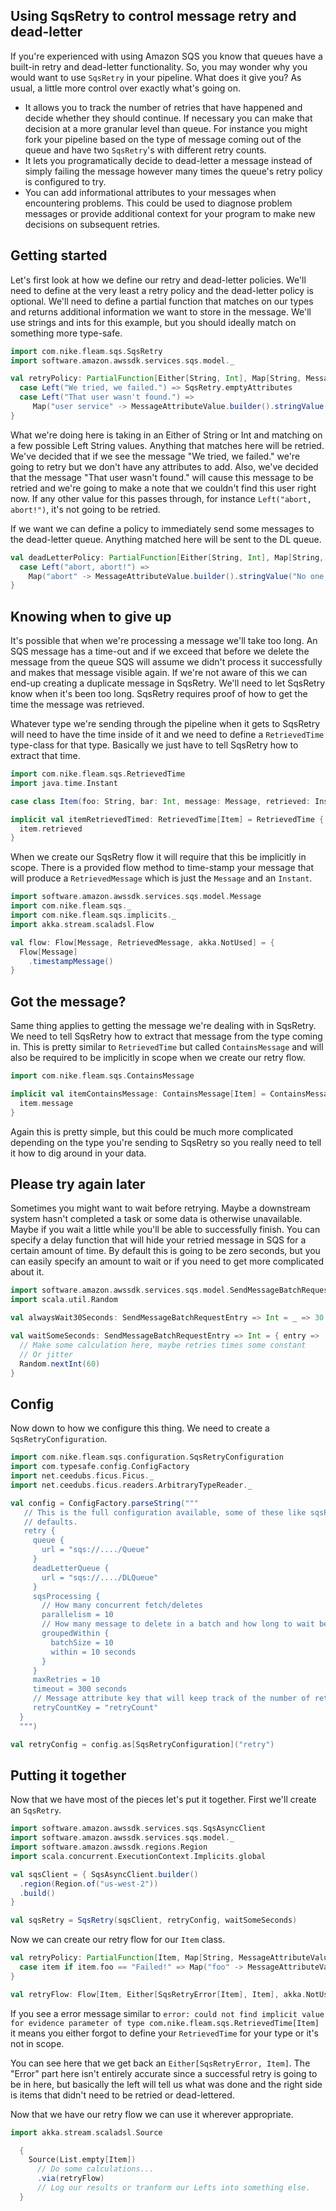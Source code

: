 ## Using SqsRetry to control message retry and dead-letter

If you're experienced with using Amazon SQS you know that queues have a built-in retry and dead-letter functionality.
So, you may wonder why you would want to use `SqsRetry` in your pipeline. What does it give you? As usual, a little more
control over exactly what's going on.

* It allows you to track the number of retries that have happened and decide whether they should continue. If necessary
  you can make that decision at a more granular level than queue. For instance you might fork your pipeline based on the
  type of message coming out of the queue and have two `SqsRetry`'s with different retry counts.
* It lets you programatically decide to dead-letter a message instead of simply failing the message however many times
  the queue's retry policy is configured to try.
* You can add informational attributes to your messages when encountering problems. This could be used to diagnose
  problem messages or provide additional context for your program to make new decisions on subsequent retries.


## Getting started

Let's first look at how we define our retry and dead-letter policies. We'll need to define at the very least a retry
policy and the dead-letter policy is optional. We'll need to define a partial function that matches on our types and
returns additional information we want to store in the message. We'll use strings and ints for this example, but you
should ideally match on something more type-safe.

```scala
import com.nike.fleam.sqs.SqsRetry
import software.amazon.awssdk.services.sqs.model._

val retryPolicy: PartialFunction[Either[String, Int], Map[String, MessageAttributeValue]] = {
  case Left("We tried, we failed.") => SqsRetry.emptyAttributes
  case Left("That user wasn't found.") =>
     Map("user service" -> MessageAttributeValue.builder().stringValue("We couldn't find that user on this go.").build())
}
```

What we're doing here is taking in an Either of String or Int and matching on a few possible Left String values.
Anything that matches here will be retried. We've decided that if we see the message "We tried, we failed." we're going
to retry but we don't have any attributes to add. Also, we've decided that the message "That user wasn't found." will
cause this message to be retried and we're going to make a note that we couldn't find this user right now. If any other
value for this passes through, for instance `Left("abort, abort!")`, it's not going to be retried.

If we want we can define a policy to immediately send some messages to the dead-letter queue. Anything matched here will
be sent to the DL queue.

```scala
val deadLetterPolicy: PartialFunction[Either[String, Int], Map[String, MessageAttributeValue]] = {
  case Left("abort, abort!") =>
    Map("abort" -> MessageAttributeValue.builder().stringValue("No one can save us now!").build())
}
```

## Knowing when to give up
It's possible that when we're processing a message we'll take too long. An SQS message has a time-out and if we exceed
that before we delete the message from the queue SQS will assume we didn't process it successfully and makes that
message visible again. If we're not aware of this we can end-up creating a duplicate message in SqsRetry. We'll need to
let SqsRetry know when it's been too long. SqsRetry requires proof of how to get the time the message was retrieved.

Whatever type we're sending through the pipeline when it gets to SqsRetry will need to have the time inside of it and we
need to define a `RetrievedTime` type-class for that type. Basically we just have to tell SqsRetry how to extract that
time.

```scala
import com.nike.fleam.sqs.RetrievedTime
import java.time.Instant

case class Item(foo: String, bar: Int, message: Message, retrieved: Instant)

implicit val itemRetrievedTimed: RetrievedTime[Item] = RetrievedTime { item =>
  item.retrieved
}
```

When we create our SqsRetry flow it will require that this be implicitly in scope. There is a provided flow method to
time-stamp your message that will produce a `RetrievedMessage` which is just the `Message` and an `Instant`.

```scala
import software.amazon.awssdk.services.sqs.model.Message
import com.nike.fleam.sqs._
import com.nike.fleam.sqs.implicits._
import akka.stream.scaladsl.Flow

val flow: Flow[Message, RetrievedMessage, akka.NotUsed] = {
  Flow[Message]
    .timestampMessage()
}
```

## Got the message?
Same thing applies to getting the message we're dealing with in SqsRetry. We need to tell SqsRetry how to extract that
message from the type coming in. This is pretty similar to `RetrievedTime` but called `ContainsMessage` and will also be
required to be implicitly in scope when we create our retry flow.

```scala
import com.nike.fleam.sqs.ContainsMessage

implicit val itemContainsMessage: ContainsMessage[Item] = ContainsMessage { item =>
  item.message
}
```

Again this is pretty simple, but this could be much more complicated depending on the type you're sending to SqsRetry so
you really need to tell it how to dig around in your data.

## Please try again later
Sometimes you might want to wait before retrying. Maybe a downstream system hasn't completed a task or some data is
otherwise unavailable. Maybe if you wait a little while you'll be able to successfully finish. You can specify a delay
function that will hide your retried message in SQS for a certain amount of time. By default this is going to be zero
seconds, but you can easily specify an amount to wait or if you need to get more complicated about it.

```scala
import software.amazon.awssdk.services.sqs.model.SendMessageBatchRequestEntry
import scala.util.Random

val alwaysWait30Seconds: SendMessageBatchRequestEntry => Int = _ => 30

val waitSomeSeconds: SendMessageBatchRequestEntry => Int = { entry =>
  // Make some calculation here, maybe retries times some constant
  // Or jitter
  Random.nextInt(60)
}
```

## Config
Now down to how we configure this thing. We need to create a `SqsRetryConfiguration`.

```scala
import com.nike.fleam.sqs.configuration.SqsRetryConfiguration
import com.typesafe.config.ConfigFactory
import net.ceedubs.ficus.Ficus._
import net.ceedubs.ficus.readers.ArbitraryTypeReader._

val config = ConfigFactory.parseString("""
   // This is the full configuration available, some of these like sqsProcessing, maxRetries, and retryCountKey have
   // defaults.
   retry {
     queue {
       url = "sqs://..../Queue"
     }
     deadLetterQueue {
       url = "sqs://..../DLQueue"
     }
     sqsProcessing {
       // How many concurrent fetch/deletes
       parallelism = 10
       // How many message to delete in a batch and how long to wait before just sending a partial batch
       groupedWithin {
         batchSize = 10
         within = 10 seconds
       }
     }
     maxRetries = 10
     timeout = 300 seconds
     // Message attribute key that will keep track of the number of retries
     retryCountKey = "retryCount"
  }
  """)

val retryConfig = config.as[SqsRetryConfiguration]("retry")
```

## Putting it together
Now that we have most of the pieces let's put it together. First we'll create an `SqsRetry`.

```scala
import software.amazon.awssdk.services.sqs.SqsAsyncClient
import software.amazon.awssdk.services.sqs.model._
import software.amazon.awssdk.regions.Region
import scala.concurrent.ExecutionContext.Implicits.global

val sqsClient = { SqsAsyncClient.builder()
  .region(Region.of("us-west-2"))
  .build()
}

val sqsRetry = SqsRetry(sqsClient, retryConfig, waitSomeSeconds)
```

Now we can create our retry flow for our `Item` class.

```scala
val retryPolicy: PartialFunction[Item, Map[String, MessageAttributeValue]] = {
  case item if item.foo == "Failed!" => Map("foo" -> MessageAttributeValue.builder().stringValue("Failed to foo!").build())
}

val retryFlow: Flow[Item, Either[SqsRetryError[Item], Item], akka.NotUsed] = sqsRetry.flow(retryPolicy)
```

If you see a error message similar to `error: could not find implicit value for evidence parameter of type
com.nike.fleam.sqs.RetrievedTime[Item]` it means you either forgot to define your `RetrievedTime` for your type or it's
not in scope.

You can see here that we get back an `Either[SqsRetryError, Item]`. The "Error" part here isn't entirely accurate since
a successful retry is going to be in here, but basically the left will tell us what was done and the right side is items
that didn't need to be retried or dead-lettered.

Now that we have our retry flow we can use it wherever appropriate.

```scala
import akka.stream.scaladsl.Source

  {
    Source(List.empty[Item])
      // Do some calculations...
      .via(retryFlow)
      // Log our results or tranform our Lefts into something else.
  }
```

